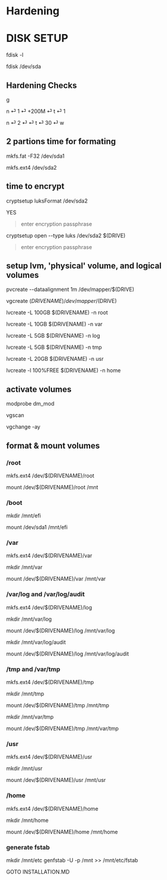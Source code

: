 # Hardening

# DISK SETUP

fdisk -l

fdisk /dev/sda <!--- or users drive -->

## Hardening Checks

g <!--- new partition table -->

n
⏎ 
1
⏎ 
+200M <!--- for efi -->
⏎ 
t
⏎ 
1

n
⏎ 
2
⏎
⏎ <!--- Rest of Storage -->
t
⏎ 
30 <!--- for LVM -->
⏎ 
w

## 2 partions time for formating
mkfs.fat -F32 /dev/sda1 

mkfs.ext4 /dev/sda2

## time to encrypt
cryptsetup luksFormat /dev/sda2 

YES
> enter encryption passphrase

cryptsetup open --type luks /dev/sda2 $(DRIVE) 
> enter encryption passphrase

## setup lvm, 'physical' volume, and logical volumes

pvcreate --dataalignment 1m /dev/mapper/$(DRIVE)

vgcreate $(DRIVENAME) /dev/mapper/$(DRIVE) <!--- Volume Name -->

lvcreate -L 100GB $(DRIVENAME) -n root <!--- Storage for /root --> 

lvcreate -L 10GB $(DRIVENAME) -n var <!---storage for /var -->

lvcreate -L 5GB $(DRIVENAME) -n log <!---storage for /var/log & /var/log/audit -->

lvcreate -L 5GB $(DRIVENAME) -n tmp <!--- Storage for /tmp & /var/tmp -->

lvcreate -L 20GB $(DRIVENAME) -n usr <!---storage for /usr -->

lvcreate -l 100%FREE $(DRIVENAME) -n home <!--- Storage for /home --> 


## activate volumes
modprobe dm_mod

vgscan

vgchange -ay

## format & mount volumes

### /root
mkfs.ext4 /dev/$(DRIVENAME)/root

mount /dev/$(DRIVENAME)/root /mnt

### /boot 

mkdir /mnt/efi

mount /dev/sda1 /mnt/efi

### /var

mkfs.ext4 /dev/$(DRIVENAME)/var

mkdir /mnt/var

mount /dev/$(DRIVENAME)/var /mnt/var

### /var/log and /var/log/audit

mkfs.ext4 /dev/$(DRIVENAME)/log

mkdir /mnt/var/log

mount /dev/$(DRIVENAME)/log /mnt/var/log

mkdir /mnt/var/log/audit

mount /dev/$(DRIVENAME)/log /mnt/var/log/audit

### /tmp and /var/tmp

mkfs.ext4 /dev/$(DRIVENAME)/tmp

mkdir /mnt/tmp

mount /dev/$(DRIVENAME)/tmp /mnt/tmp

mkdir /mnt/var/tmp

mount /dev/$(DRIVENAME)/tmp /mnt/var/tmp

### /usr

mkfs.ext4 /dev/$(DRIVENAME)/usr

mkdir /mnt/usr

mount /dev/$(DRIVENAME)/usr /mnt/usr

### /home

mkfs.ext4 /dev/$(DRIVENAME)/home

mkdir /mnt/home

mount /dev/$(DRIVENAME)/home /mnt/home

### generate fstab

mkdir /mnt/etc
genfstab -U -p /mnt >> /mnt/etc/fstab


GOTO INSTALLATION.MD
